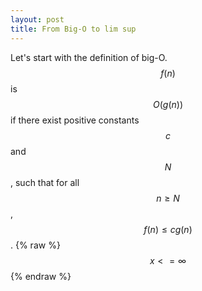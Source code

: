 ```yaml
---
layout: post
title: From Big-O to lim sup
---
```


Let's start with the definition of big-O. $$f(n)$$ is $$O(g(n))$$ if there exist positive constants $$c$$ and $$N$$, such that for all $$n \geq N$$, $$f(n) \leq cg(n)$$.
{% raw %}
$$ x <= \infty $$
{% endraw %}
